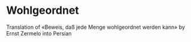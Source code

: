 # Wohlgeordnet
Translation of «Beweis, daß jede Menge wohlgeordnet werden kann» by Ernst Zermelo into Persian
